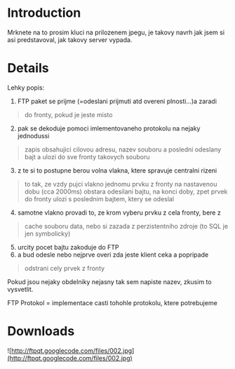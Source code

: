 # Introduction #

Mrknete na to prosim kluci na prilozenem jpegu, je takovy navrh jak jsem si
asi predstavoval, jak takovy server vypada.

# Details #

Lehky popis:
1) FTP paket se prijme (=odeslani prijmuti atd overeni plnosti...)a zaradi
> do fronty, pokud je jeste misto
2) pak se dekoduje pomoci imlementovaneho protokolu na nejaky jednodussi
> zapis obsahujici cilovou adresu, nazev souboru a posledni odeslany bajt
> a ulozi do sve fronty takovych souboru
3) z te si to postupne berou volna vlakna, ktere spravuje centralni rizeni
> to tak, ze vzdy pujci vlakno jednomu prvku z fronty na nastavenou dobu
> (cca 2000ms) obstara odesilani bajtu, na konci doby, zpet prvek do fronty
> ulozi s poslednim bajtem, ktery se odeslal
4) samotne vlakno provadi to, ze krom vyberu prvku z cela fronty, bere z
> cache souboru data, nebo si zazada z perzistentniho zdroje (to SQL je
> jen symbolicky)
5) urcity pocet bajtu zakoduje do FTP
6) a bud odesle nebo nejprve overi zda jeste klient ceka a popripade
> odstrani cely prvek z fronty

Pokud jsou nejaky obdelniky nejasny tak sem napiste nazev, zkusim to vysvetlit.

FTP Protokol = implementace casti tohohle protokolu, ktere potrebujeme

# Downloads #

![http://ftpqt.googlecode.com/files/002.jpg](http://ftpqt.googlecode.com/files/002.jpg)